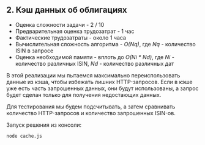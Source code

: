## 2. Кэш данных об облигациях

* Оценка сложности задачи - 2 / 10
* Предварительная оценка трудозатрат - 1 час
* Фактические трудозатраты - около 1 часа
* Вычислительная сложность алгоритма - _O(Nq)_, где _Nq_ - количество ISIN в запросе
* Оценка необходимой памяти - вплоть до _O(Ni * Nd)_, где _Ni_ - количество различных ISIN, _Nd_ - количество различных дат

В этой реализации мы пытаемся максимально переиспользовать данные из кэша, чтобы избежать лишних HTTP-запросов.
Если в кэше уже есть часть запрошенных данных, они будут использованы, а запрос будет сделан только для получения недостающих данных.

Для тестирования мы будем подсчитывать, а затем сравнивать количество HTTP-запросов и количество запрошенных ISIN-ов.

Запуск решения из консоли:
```
node cache.js
```
